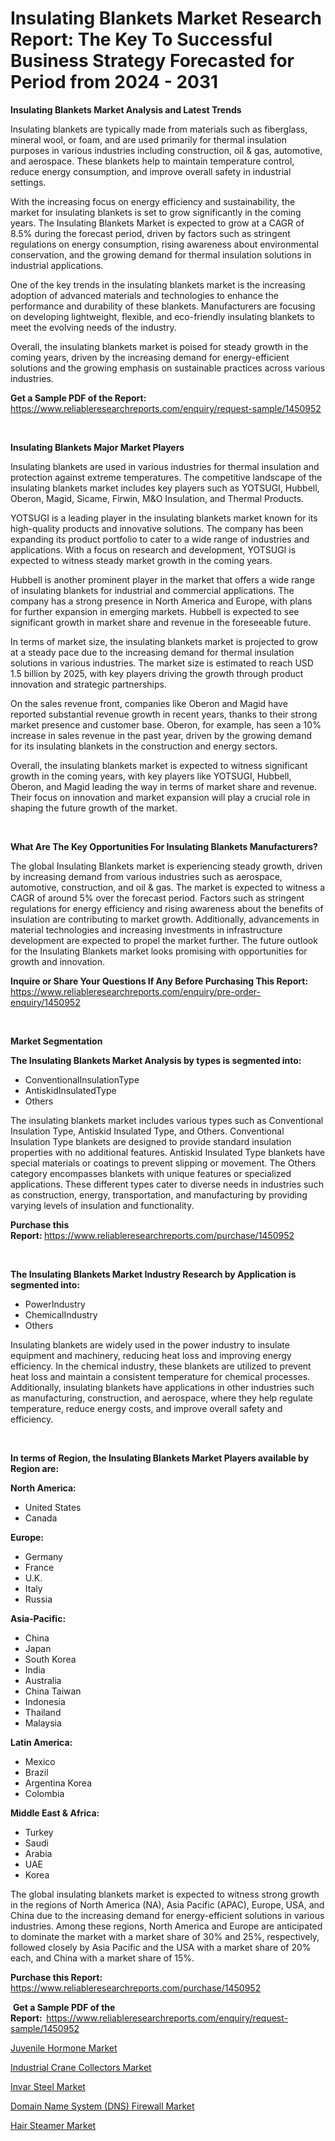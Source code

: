<p><h1>Insulating Blankets Market Research Report: The Key To Successful Business Strategy Forecasted for Period from 2024 - 2031</h1></p><p><strong>Insulating Blankets Market Analysis and Latest Trends</strong></p>
<p><p>Insulating blankets are typically made from materials such as fiberglass, mineral wool, or foam, and are used primarily for thermal insulation purposes in various industries including construction, oil & gas, automotive, and aerospace. These blankets help to maintain temperature control, reduce energy consumption, and improve overall safety in industrial settings.</p><p>With the increasing focus on energy efficiency and sustainability, the market for insulating blankets is set to grow significantly in the coming years. The Insulating Blankets Market is expected to grow at a CAGR of 8.5% during the forecast period, driven by factors such as stringent regulations on energy consumption, rising awareness about environmental conservation, and the growing demand for thermal insulation solutions in industrial applications.</p><p>One of the key trends in the insulating blankets market is the increasing adoption of advanced materials and technologies to enhance the performance and durability of these blankets. Manufacturers are focusing on developing lightweight, flexible, and eco-friendly insulating blankets to meet the evolving needs of the industry.</p><p>Overall, the insulating blankets market is poised for steady growth in the coming years, driven by the increasing demand for energy-efficient solutions and the growing emphasis on sustainable practices across various industries.</p></p>
<p><strong>Get a Sample PDF of the Report:&nbsp;</strong> <a href="https://www.reliableresearchreports.com/enquiry/request-sample/1450952">https://www.reliableresearchreports.com/enquiry/request-sample/1450952</a></p>
<p>&nbsp;</p>
<p><strong>Insulating Blankets Major Market Players</strong></p>
<p><p>Insulating blankets are used in various industries for thermal insulation and protection against extreme temperatures. The competitive landscape of the insulating blankets market includes key players such as YOTSUGI, Hubbell, Oberon, Magid, Sicame, Firwin, M&O Insulation, and Thermal Products.</p><p>YOTSUGI is a leading player in the insulating blankets market known for its high-quality products and innovative solutions. The company has been expanding its product portfolio to cater to a wide range of industries and applications. With a focus on research and development, YOTSUGI is expected to witness steady market growth in the coming years.</p><p>Hubbell is another prominent player in the market that offers a wide range of insulating blankets for industrial and commercial applications. The company has a strong presence in North America and Europe, with plans for further expansion in emerging markets. Hubbell is expected to see significant growth in market share and revenue in the foreseeable future.</p><p>In terms of market size, the insulating blankets market is projected to grow at a steady pace due to the increasing demand for thermal insulation solutions in various industries. The market size is estimated to reach USD 1.5 billion by 2025, with key players driving the growth through product innovation and strategic partnerships.</p><p>On the sales revenue front, companies like Oberon and Magid have reported substantial revenue growth in recent years, thanks to their strong market presence and customer base. Oberon, for example, has seen a 10% increase in sales revenue in the past year, driven by the growing demand for its insulating blankets in the construction and energy sectors.</p><p>Overall, the insulating blankets market is expected to witness significant growth in the coming years, with key players like YOTSUGI, Hubbell, Oberon, and Magid leading the way in terms of market share and revenue. Their focus on innovation and market expansion will play a crucial role in shaping the future growth of the market.</p></p>
<p>&nbsp;</p>
<p><strong>What Are The Key Opportunities For Insulating Blankets Manufacturers?</strong></p>
<p><p>The global Insulating Blankets market is experiencing steady growth, driven by increasing demand from various industries such as aerospace, automotive, construction, and oil & gas. The market is expected to witness a CAGR of around 5% over the forecast period. Factors such as stringent regulations for energy efficiency and rising awareness about the benefits of insulation are contributing to market growth. Additionally, advancements in material technologies and increasing investments in infrastructure development are expected to propel the market further. The future outlook for the Insulating Blankets market looks promising with opportunities for growth and innovation.</p></p>
<p><strong>Inquire or Share Your Questions If Any Before Purchasing This Report:</strong> <a href="https://www.reliableresearchreports.com/enquiry/pre-order-enquiry/1450952">https://www.reliableresearchreports.com/enquiry/pre-order-enquiry/1450952</a></p>
<p>&nbsp;</p>
<p><strong>Market Segmentation</strong></p>
<p><strong>The Insulating Blankets Market Analysis by types is segmented into:</strong></p>
<p><ul><li>ConventionalInsulationType</li><li>AntiskidInsulatedType</li><li>Others</li></ul></p>
<p><p>The insulating blankets market includes various types such as Conventional Insulation Type, Antiskid Insulated Type, and Others. Conventional Insulation Type blankets are designed to provide standard insulation properties with no additional features. Antiskid Insulated Type blankets have special materials or coatings to prevent slipping or movement. The Others category encompasses blankets with unique features or specialized applications. These different types cater to diverse needs in industries such as construction, energy, transportation, and manufacturing by providing varying levels of insulation and functionality.</p></p>
<p><strong>Purchase this Report:&nbsp;</strong><a href="https://www.reliableresearchreports.com/purchase/1450952">https://www.reliableresearchreports.com/purchase/1450952</a></p>
<p>&nbsp;</p>
<p><strong>The Insulating Blankets Market Industry Research by Application is segmented into:</strong></p>
<p><ul><li>PowerIndustry</li><li>ChemicalIndustry</li><li>Others</li></ul></p>
<p><p>Insulating blankets are widely used in the power industry to insulate equipment and machinery, reducing heat loss and improving energy efficiency. In the chemical industry, these blankets are utilized to prevent heat loss and maintain a consistent temperature for chemical processes. Additionally, insulating blankets have applications in other industries such as manufacturing, construction, and aerospace, where they help regulate temperature, reduce energy costs, and improve overall safety and efficiency.</p></p>
<p>&nbsp;</p>
<p><strong>In terms of Region, the Insulating Blankets Market Players available by Region are:</strong></p>
<p>
    <p> <strong> North America: </strong>
        <ul>
            <li>United States</li>
            <li>Canada</li>
        </ul>
        </p> 
    <p> <strong> Europe: </strong>
        <ul>
            <li>Germany</li>
            <li>France</li>
            <li>U.K.</li>
            <li>Italy</li>
            <li>Russia</li>
        </ul>
        </p> 
    <p> <strong> Asia-Pacific: </strong>
        <ul>
            <li>China</li>
            <li>Japan</li>
            <li>South Korea</li>
            <li>India</li>
            <li>Australia</li>
            <li>China Taiwan</li>
            <li>Indonesia</li>
            <li>Thailand</li>
            <li>Malaysia</li>
        </ul>
        </p> 
    <p> <strong> Latin America: </strong>
        <ul>
            <li>Mexico</li>
            <li>Brazil</li>
            <li>Argentina Korea</li>
            <li>Colombia</li>
        </ul>
        </p> 
    <p> <strong> Middle East & Africa: </strong>
        <ul>
            <li>Turkey</li>
            <li>Saudi</li>
            <li>Arabia</li>
            <li>UAE</li>
            <li>Korea</li>
        </ul>
    </p>
    </p>
<p><p>The global insulating blankets market is expected to witness strong growth in the regions of North America (NA), Asia Pacific (APAC), Europe, USA, and China due to the increasing demand for energy-efficient solutions in various industries. Among these regions, North America and Europe are anticipated to dominate the market with a market share of 30% and 25%, respectively, followed closely by Asia Pacific and the USA with a market share of 20% each, and China with a market share of 15%.</p></p>
<p><strong>Purchase this Report: </strong><a href="https://www.reliableresearchreports.com/purchase/1450952">https://www.reliableresearchreports.com/purchase/1450952</a></p>
<p>&nbsp;<strong>Get a Sample PDF of the Report:&nbsp;&nbsp;</strong><a href="https://www.reliableresearchreports.com/enquiry/request-sample/1450952">https://www.reliableresearchreports.com/enquiry/request-sample/1450952</a></p>
<p><strong></strong></p>
<p><p><a href="https://github.com/juancolorado15/Market-Research-Report-List-1/blob/main/juvenile-hormone-market.md">Juvenile Hormone Market</a></p><p><a href="https://view.publitas.com/reportprime-1/industrial-crane-collectors-market-offers-provide-insightful-data-for-the-time-period-from-2023-to-2030-and-also-provide-analysis-based-on-application-type-and-region/">Industrial Crane Collectors Market</a></p><p><a href="https://github.com/dx0328/Market-Research-Report-List-1/blob/main/invar-steel-market.md">Invar Steel Market</a></p><p><a href="https://mire-aunt-385.notion.site/Global-Domain-Name-System-DNS-Firewall-Market-by-Types-Applications-and-Major-Players-with-Regi-d095a2cea776419ea813a2515265c2a0">Domain Name System (DNS) Firewall Market</a></p><p><a href="https://issuu.com/reportprime-2/docs/hair-steamer-market-size-2030.pptx">Hair Steamer Market</a></p></p>